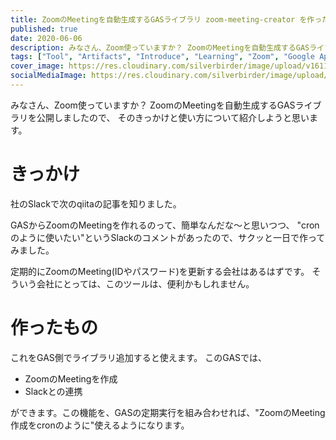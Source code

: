 ```yaml
---
title: ZoomのMeetingを自動生成するGASライブラリ zoom-meeting-creator を作った
published: true
date: 2020-06-06
description: みなさん、Zoom使っていますか？ ZoomのMeetingを自動生成するGASライブラリを公開しましたので、そのきっかけと使い方について紹介しようと思います。
tags: ["Tool", "Artifacts", "Introduce", "Learning", "Zoom", "Google Apps Script"]
cover_image: https://res.cloudinary.com/silverbirder/image/upload/v1611128736/silver-birder.github.io/assets/logo.png
socialMediaImage: https://res.cloudinary.com/silverbirder/image/upload/v1611128736/silver-birder.github.io/assets/logo.png
---
```


みなさん、Zoom使っていますか？ 
ZoomのMeetingを自動生成するGASライブラリを公開しましたので、
そのきっかけと使い方について紹介しようと思います。

<!--  TODO: TOC -->

# きっかけ
社のSlackで次のqiitaの記事を知りました。

<ogp-me src="https://qiita.com/kudota/items/b480610cc3f575a8ec6f"></ogp-me>

GASからZoomのMeetingを作れるのって、簡単なんだな〜と思いつつ、
"cronのように使いたい"というSlackのコメントがあったので、サクッと一日で作ってみました。

定期的にZoomのMeeting(IDやパスワード)を更新する会社はあるはずです。
そういう会社にとっては、このツールは、便利かもしれません。

# 作ったもの

<ogp-me src="https://github.com/Silver-birder/zoom-meeting-creator"></ogp-me>

これをGAS側でライブラリ追加すると使えます。
このGASでは、

* ZoomのMeetingを作成
* Slackとの連携

ができます。この機能を、GASの定期実行を組み合わせれば、"ZoomのMeeting作成をcronのように"使えるようになります。
